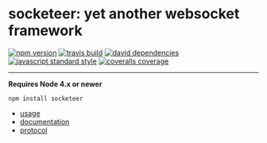 socketeer: yet another websocket framework
===

[![npm version](https://img.shields.io/npm/v/socketeer.svg?style=flat-square)](https://npmjs.com/package/socketeer)
[![travis build](https://img.shields.io/travis/SEAPUNK/socketeer.svg?style=flat-square)](https://travis-ci.org/SEAPUNK/socketeer)
[![david dependencies](https://david-dm.org/SEAPUNK/socketeer.svg?style=flat-square)](https://david-dm.org/SEAPUNK/socketeer)
[![javascript standard style](https://img.shields.io/badge/code%20style-standard-blue.svg?style=flat-square)](http://standardjs.com/)
[![coveralls coverage](https://img.shields.io/coveralls/SEAPUNK/socketeer.svg?style=flat-square)](https://coveralls.io/github/SEAPUNK/socketeer)

---

**Requires Node 4.x or newer**

`npm install socketeer`

- [usage](docs/usage.md)
- [documentation](docs/api/index.md)
- [protocol](docs/protocol/v1.md)
